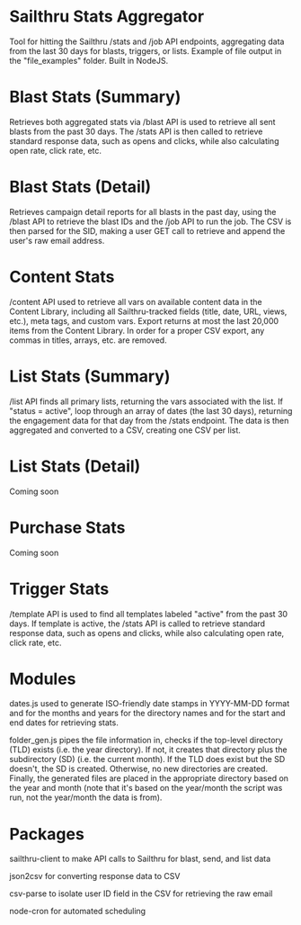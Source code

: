 # Sailthru Stats Aggregator

Tool for hitting the Sailthru /stats and /job API endpoints, aggregating data from the last 30 days for blasts, triggers, or lists. Example of file output in the "file_examples" folder. Built in NodeJS.

# Blast Stats (Summary)

Retrieves both aggregated stats via /blast API is used to retrieve all sent blasts from the past 30 days. The /stats API is then called to retrieve standard response data, such as opens and clicks, while also calculating open rate, click rate, etc.

# Blast Stats (Detail)

Retrieves campaign detail reports for all blasts in the past day, using the /blast API to retrieve the blast IDs and the /job API to run the job. The CSV is then parsed for the SID, making a user GET call to retrieve and append the user's raw email address.

# Content Stats

/content API used to retrieve all vars on available content data in the Content Library, including all Sailthru-tracked fields (title, date, URL, views, etc.), meta tags, and custom vars. Export returns at most the last 20,000 items from the Content Library. In order for a proper CSV export, any commas in titles, arrays, etc. are removed.

# List Stats (Summary)

/list API finds all primary lists, returning the vars associated with the list. If "status = active", loop through an array of dates (the last 30 days), returning the engagement data for that day from the /stats endpoint. The data is then aggregated and converted to a CSV, creating one CSV per list.

# List Stats (Detail)

Coming soon

# Purchase Stats

Coming soon

# Trigger Stats

/template API is used to find all templates labeled "active" from the past 30 days. If template is active, the /stats API is called to retrieve standard response data, such as opens and clicks, while also calculating open rate, click rate, etc.

# Modules

dates.js used to generate ISO-friendly date stamps in YYYY-MM-DD format and for the months and years for the directory names and for the start and end dates for retrieving stats.

folder_gen.js pipes the file information in, checks if the top-level directory (TLD) exists (i.e. the year directory). If not, it creates that directory plus the subdirectory (SD) (i.e. the current month). If the TLD does exist but the SD doesn't, the SD is created. Otherwise, no new directories are created. Finally, the generated files are placed in the appropriate directory based on the year and month (note that it's based on the year/month the script was run, not the year/month the data is from).

# Packages

sailthru-client to make API calls to Sailthru for blast, send, and list data

json2csv for converting response data to CSV

csv-parse to isolate user ID field in the CSV for retrieving the raw email

node-cron for automated scheduling